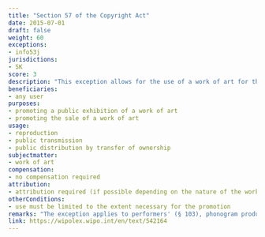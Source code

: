 ```yaml
---
title: "Section 57 of the Copyright Act"
date: 2015-07-01
draft: false
weight: 60
exceptions:
- info53j
jurisdictions:
- SK
score: 3
description: "This exception allows for the use of a work of art for the purpose of promoting a public exhibition of a work of art or promoting the sale of a work of art by making a copy, public transmission or public distribution by transfer of ownership, to the extent necessary for such promotion. The exception expressly excludes the use of a work of art after the end of its public exhibition or after its sale." 
beneficiaries:
- any user
purposes: 
- promoting a public exhibition of a work of art 
- promoting the sale of a work of art
usage:
- reproduction
- public transmission 
- public distribution by transfer of ownership
subjectmatter:
- work of art 
compensation:
- no compensation required
attribution: 
- attribution required (if possible depending on the nature of the work and the manner of use of the work)
otherConditions: 
- use must be limited to the extent necessary for the promotion
remarks: "The exception applies to performers' (§ 103), phonogram producers' (§113), audiovisual producers' (§121) and broadcasters' (§127.1) rights.<br /><br />Pursuant to §35(2) of the Copyright Act, the name of the author or his pseudonym, if it is not an anonymous work, or the name of the person under whose name, trade name or title the work is presented to the public, as well as the work title and source, must be stated in all cases under §38 and §§ 40 to 57, if this is possible depending on the nature of the work and the manner of use of the work."
link: https://wipolex.wipo.int/en/text/542164
---
```

